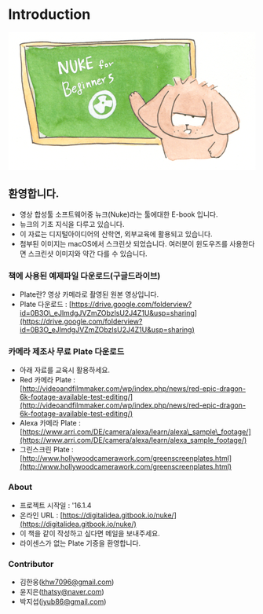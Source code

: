 # Introduction

![](.gitbook/assets/nukeforbeginners01-min.png)

## 환영합니다.

* 영상 합성툴 소프트웨어중 뉴크\(Nuke\)라는 툴에대한 E-book 입니다.
* 뉴크의 기초 지식을 다루고 있습니다.
* 이 자료는 디지털아이디어의 산학연, 외부교육에 활용되고 있습니다.
* 첨부된 이미지는 macOS에서 스크린샷 되었습니다. 여러분이 윈도우즈를 사용한다면 스크린샷 이미지와 약간 다를 수 있습니다.

### 책에 사용된 예제파일 다운로드\(구글드라이브\)

* Plate란? 영상 카메라로 촬영된 원본 영상입니다.
* Plate 다운로드 : [https://drive.google.com/folderview?id=0B3O\_eJlmdgJVZmZObzlsU2J4Z1U&usp=sharing](https://drive.google.com/folderview?id=0B3O_eJlmdgJVZmZObzlsU2J4Z1U&usp=sharing)

### 카메라 제조사 무료 Plate 다운로드

* 아래 자료를 교육시 활용하세요.
* Red 카메라 Plate : [http://videoandfilmmaker.com/wp/index.php/news/red-epic-dragon-6k-footage-available-test-editing/](http://videoandfilmmaker.com/wp/index.php/news/red-epic-dragon-6k-footage-available-test-editing/)
* Alexa 카메라 Plate : [https://www.arri.com/DE/camera/alexa/learn/alexa\_sample\_footage/](https://www.arri.com/DE/camera/alexa/learn/alexa_sample_footage/)
* 그린스크린 Plate : [http://www.hollywoodcamerawork.com/greenscreenplates.html](http://www.hollywoodcamerawork.com/greenscreenplates.html)

### About

* 프로젝트 시작일 : '16.1.4
* 온라인 URL : [https://digitalidea.gitbook.io/nuke/](https://digitalidea.gitbook.io/nuke/)
* 이 책을 같이 작성하고 싶다면 메일을 보내주세요.
* 라이센스가 없는 Plate 기증을 환영합니다.

### Contributor

* 김한웅\(khw7096@gmail.com\)
* 윤지은\(thatsy@naver.com\)
* 박지섭\(jyub86@gmail.com\)

